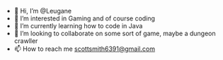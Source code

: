 - 👋 Hi, I’m @Leugane
- 👀 I’m interested in Gaming and of course coding
- 🌱 I’m currently learning how to code in Java
- 💞️ I’m looking to collaborate on some sort of game, maybe a dungeon crawller 
- 📫 How to reach me scottsmith6391@gmail.com

<!---
Leugane/Leugane is a ✨ special ✨ repository because its `README.md` (this file) appears on your GitHub profile.
You can click the Preview link to take a look at your changes.
--->
